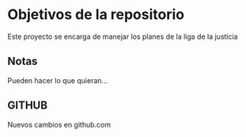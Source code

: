 # Objetivos de la repositorio

Este proyecto se encarga de manejar los planes de la liga de la justicia


## Notas
Pueden hacer lo que quieran...

## GITHUB
Nuevos cambios en github.com

